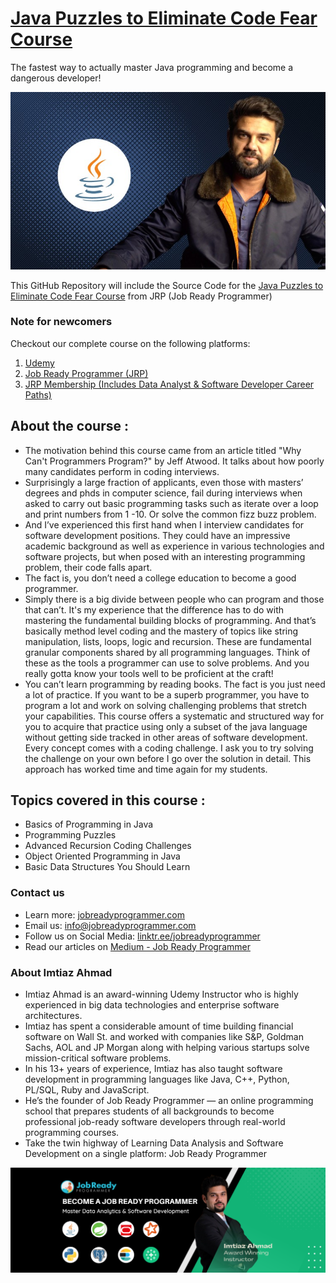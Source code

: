 # [Java Puzzles to Eliminate Code Fear Course](https://www.udemy.com/course/eliminate-code-fear/)

The fastest way to actually master Java programming and become a dangerous developer!

<img title="JRP Java Puzzles to Eliminate Code Fear Course New Banner" alt="JRP Java Puzzles to Eliminate Code Fear Course New Banner" src="https://raw.githubusercontent.com/JobReadyProgrammer/Java-Puzzles-to-Eliminate-Code-Fear/refs/heads/main/JRP%20Java%20Puzzles%20to%20Eliminate%20Code%20Fear%20Course%20New%20Banner.jpg">

This GitHub Repository will include the Source Code for the [Java Puzzles to Eliminate Code Fear Course](https://www.udemy.com/course/eliminate-code-fear/) from JRP (Job Ready Programmer)

### Note for newcomers

Checkout our complete course on the following platforms:
1. [Udemy](https://www.udemy.com/course/the-complete-python-developer-certification-course/)
2. [Job Ready Programmer (JRP)](https://www.jobreadyprogrammer.com/p/the-complete-python-certification-course)
3. [JRP Membership (Includes Data Analyst & Software Developer Career Paths)](https://www.jobreadyprogrammer.com/p/all-access-pass?coupon_code=GET_HIRED_ALREADY)

## About the course :

- The motivation behind this course came from an article titled "Why Can't Programmers Program?" by Jeff Atwood. It talks about how poorly many candidates perform in coding interviews.
- Surprisingly a large fraction of applicants, even those with masters’ degrees and phds in computer science, fail during interviews when asked to carry out basic programming tasks such as iterate over a loop and print numbers from 1 -10. Or solve the common fizz buzz problem.
- And I’ve experienced this first hand when I interview candidates for software development positions. They could have an impressive academic background as well as experience in various technologies and software projects, but when posed with an interesting programming problem, their code falls apart.
- The fact is, you don’t need a college education to become a good programmer.
- Simply there is a big divide between people who can program and those that can’t. It's my experience that the difference has to do with mastering the fundamental building blocks of programming. And that’s basically method level coding and the mastery of topics like string manipulation, lists, loops, logic and recursion. These are fundamental granular components shared by all programming languages. Think of these as the tools a programmer can use to solve problems. And you really gotta know your tools well to be proficient at the craft!
- You can’t learn programming by reading books. The fact is you just need a lot of practice. If you want to be a superb programmer, you have to program a lot and work on solving challenging problems that stretch your capabilities. This course offers a systematic and structured way for you to acquire that practice using only a subset of the java language without getting side tracked in other areas of software development. Every concept comes with a coding challenge. I ask you to try solving the challenge on your own before I go over the solution in detail. This approach has worked time and time again for my students. 

## Topics covered in this course :

- Basics of Programming in Java
- Programming Puzzles
- Advanced Recursion Coding Challenges
- Object Oriented Programming in Java
- Basic Data Structures You Should Learn

### Contact us
- Learn more: [jobreadyprogrammer.com](https://jobreadyprogrammer.com/)
- Email us: info@jobreadyprogrammer.com
- Follow us on Social Media: [linktr.ee/jobreadyprogrammer](https://linktr.ee/jobreadyprogrammer)
- Read our articles on [Medium - Job Ready Programmer](https://jobreadyprogrammer.medium.com/)

### About Imtiaz Ahmad

- Imtiaz Ahmad is an award-winning Udemy Instructor who is highly experienced in big data technologies and enterprise software architectures.
- Imtiaz has spent a considerable amount of time building financial software on Wall St. and worked with companies like S&P, Goldman Sachs, AOL and JP Morgan along with helping various startups solve mission-critical software problems.
- In his 13+ years of experience, Imtiaz has also taught software development in programming languages like Java, C++, Python, PL/SQL, Ruby and JavaScript.
- He’s the founder of Job Ready Programmer — an online programming school that prepares students of all backgrounds to become professional job-ready software developers through real-world programming courses.
- Take the twin highway of Learning Data Analysis and Software Development on a single platform: Job Ready Programmer

<img title="a title" alt="Alt text" src="https://raw.githubusercontent.com/JobReadyProgrammer/JobReadyProgrammer/main/JRP_GitHub_Banner.png" onclick="https://www.jobreadyprogrammer.com/p/all-access-pass?coupon_code=GET_HIRED_ALREADY">
